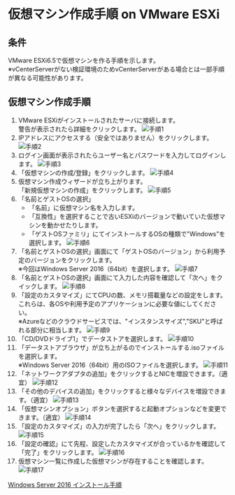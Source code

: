 # 仮想マシン作成手順 on VMware ESXi

## 条件
VMware ESXi6.5で仮想マシンを作る手順を示します。<br>
※vCenterServerがない検証環境のためvCenterServerがある場合とは一部手順が異なる可能性があります。

## 仮想マシン作成手順
1. VMware ESXiがインストールされたサーバに接続します。<br>
   警告が表示されたら詳細をクリックします。
![手順1](img/WS000000.JPG)
2. IPアドレスにアクセスする（安全ではありません）をクリックします。
![手順2](img/WS000001.JPG)
3. ログイン画面が表示されたらユーザー名とパスワードを入力してログインします。
![手順3](img/WS000002.JPG)
4. 「仮想マシンの作成/登録」をクリックします。
![手順4](img/WS000010.JPG)
5. 仮想マシン作成ウィザードが立ち上がります。<br>
   「新規仮想マシンの作成」をクリックします。
![手順5](img/WS000011.JPG)
6. 「名前とゲストOSの選択」
    - 「名前」に仮想マシン名を入力します。
    - 「互換性」を選択することで古いESXiのバージョンで動いていた仮想マシンを動かせたりします。
    - 「ゲストOSファミリ」にてインストールするOSの種類で"Windows"を選択します。
![手順6](img/WS000012.JPG)
7. 「名前とゲストOSの選択」画面にて「ゲストOSのバージョン」から利用予定のバージョンをクリックします。<br>
   ※今回はWindows Server 2016（64bit）を選択します。
![手順7](img/WS000013.JPG)
8. 「名前とゲストOSの選択」画面にて入力した内容を確認して「次へ」をクイックします。
![手順8](img/WS000014.JPG)
9. 「設定のカスタマイズ」にてCPUの数、メモリ搭載量などの設定をします。<br>
   これらは、各OSや利用予定のアプリケーションに必要な値にしてください。 <br>
   ※Azureなどのクラウドサービスでは、"インスタンスサイズ","SKU"と呼ばれる部分に相当します。
![手順9](img/WS000015.JPG)
10. 「CD/DVDドライブ1」でデータストアを選択します。
![手順10](img/WS000024.JPG)
11. 「データストアブラウザ」が立ち上がるのでインストールする.isoファイルを選択します。<br>
    ※Windows Server 2016（64bit）用のISOファイルを選択します。
![手順11](img/WS000026.JPG)
12. 「ネットワークアダプタの追加」をクリックするとNICを増設できます。（適宜）
![手順12](img/WS000019.JPG)
13. 「その他のデバイスの追加」をクリックすると様々なデバイスを増設できます。（適宜）
![手順13](img/WS000020.JPG)
14. 「仮想マシンオプション」ボタンを選択すると起動オプションなどを変更できます。（適宜）
![手順14](img/WS000018.JPG)
15. 「設定のカスタマイズ」の入力が完了したら「次へ」をクリックします。
![手順15](img/WS000016.JPG)
16. 「設定の確認」にて先程、設定したカスタマイズが合っているかを確認して「完了」をクリックします。
![手順16](img/WS000021.JPG)
17. 仮想マシン一覧に作成した仮想マシンが存在することを確認します。
![手順17](img/WS000022.JPG)

[Windows Server 2016 インストール手順](https://github.com/kenchiman/VMwareESXi/tree/master/guestos-install)